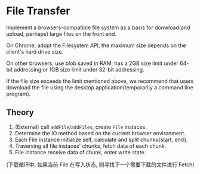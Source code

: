# File Transfer

Implement a browsers-compatible file system as a basis for donwload(and upload, perhaps) large files on the front end.

On Chrome, adopt the Filesystem API, the maximum size depends on the client's hard drive size.

On other browsers, use blob saved in RAM, has a 2GB size limit under 64-bit addressing or 1GB size limit under 32-bit addressing.

If the file size exceeds the limit mentioned above, we recommend that users download the file using the desktop application(temporarily a command line program).

## Theory

1. (External) call `addFile`/`addFiles`, create `File` instaces.
2. Determine the IO method based on the current browser environment.
3. Each File instance initialize self, calculate and split chunks{start, end}.
4. Traversing all file instaces' chunks, fetch data of each chunk.
5. File instance receive data of chunk, enter write state.

(下载循环中, 如果当前 File 在写入状态, 则寻找下一个需要下载的文件进行 Fetch)
